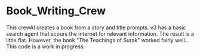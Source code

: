# Book_Writing_Crew
This crewAI creates a book from a story  and title prompts. v3 has a basic search agent that scours the internet for relevant information. The result  is  a little  flat. However, the  book  "The  Teachings  of  Surak" worked fairly well.. This code is a work in progress.
